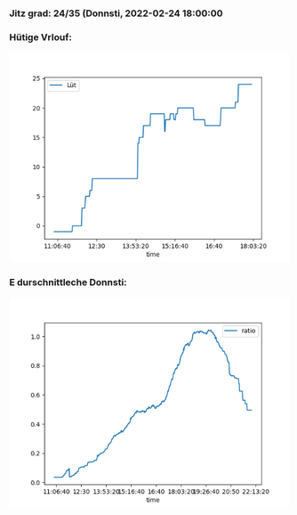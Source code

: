 ### Jitz grad: 24/35 (Donnsti, 2022-02-24 18:00:00

### Hütige Vrlouf:
![Graph](Today.png)

### E durschnittleche Donnsti:
![Graph](Donnsti.png)